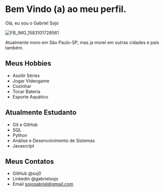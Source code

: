 # Bem Vindo (a) ao meu perfil.

Olá, eu sou o Gabriel Sojo

![FB_IMG_1583101728561](https://user-images.githubusercontent.com/99097060/193135456-482cc2f7-889c-4a03-a8e0-572748b70c5b.jpg)

Atualmente moro em São Paulo-SP, mas ja morei em outras cidades e país também.

## Meus Hobbies

- Assitir Séries
- Jogar Videogame
- Cozinhar
- Tocar Bateria
- Esporte Aquático 

## Atualmente Estudanto 

- Git e GitHub
- SQL
- Python
- Análise e Desenvolvimento de Sistemas
- Javascript

## Meus Contatos

- GitHub @soj0
- Linkedin @gabrielsojo
- Email sojogabriel@gmail.com

